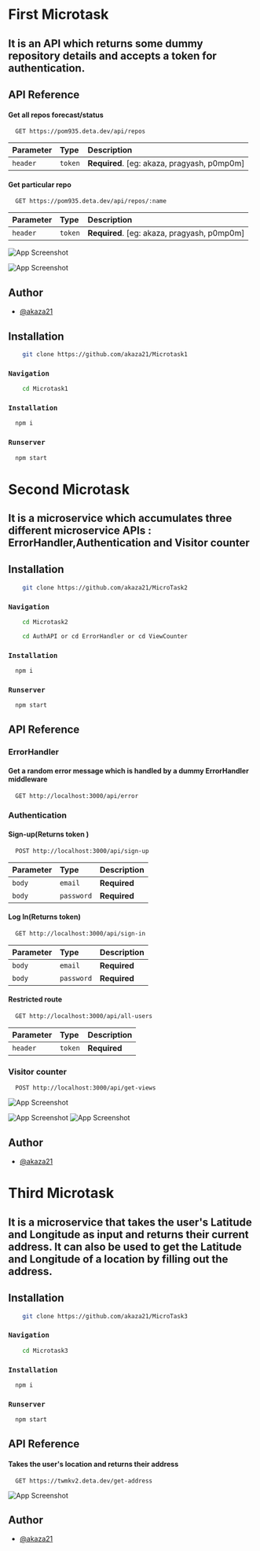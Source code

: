 
# First Microtask
## It is an API which returns some dummy repository details and accepts a token for authentication.



## API Reference

#### Get all repos forecast/status

```http
  GET https://pom935.deta.dev/api/repos
```

| Parameter | Type     | Description                |
| :-------- | :------- | :------------------------- |
| `header` | `token` | **Required**. [eg: akaza, pragyash, p0mp0m]|

#### Get particular repo

```http
  GET https://pom935.deta.dev/api/repos/:name
```

| Parameter | Type     | Description                |
| :-------- | :------- | :------------------------- |
| `header` | `token` | **Required**. [eg: akaza, pragyash, p0mp0m]|







![App Screenshot](https://i.imgur.com/jefBxP9.png)

![App Screenshot](https://i.imgur.com/Hx1IMYD.png)
## Author

- [@akaza21](https://www.github.com/akaza21)


## Installation

```bash
    git clone https://github.com/akaza21/Microtask1

```
### `Navigation`
```bash
    cd Microtask1
```
### `Installation`



```bash
  npm i
```



### `Runserver`

```bash
  npm start
```






# Second Microtask
## It is a microservice which accumulates three different microservice APIs : ErrorHandler,Authentication and Visitor counter


## Installation

```bash
    git clone https://github.com/akaza21/MicroTask2

```
### `Navigation`
```bash
    cd Microtask2
```
```bash
    cd AuthAPI or cd ErrorHandler or cd ViewCounter
```
### `Installation`



```bash
  npm i
```



### `Runserver`

```bash
  npm start
```


## API Reference
### ErrorHandler

#### Get a random error message which is handled by a dummy ErrorHandler middleware

```http
  GET http://localhost:3000/api/error
```



### Authentication

#### Sign-up(Returns token )

```http
  POST http://localhost:3000/api/sign-up
```

| Parameter | Type     | Description                |
| :-------- | :------- | :------------------------- |
| `body` | `email` | **Required**|
| `body` | `password` | **Required**|


#### Log In(Returns token)

```http
  GET http://localhost:3000/api/sign-in
```

| Parameter | Type     | Description                |
| :-------- | :------- | :------------------------- |
| `body` | `email` | **Required**|
| `body` | `password` | **Required**|

#### Restricted route

```http
  GET http://localhost:3000/api/all-users
```

| Parameter | Type     | Description                |
| :-------- | :------- | :------------------------- |
| `header` | `token` | **Required**|


### Visitor counter


```http
  POST http://localhost:3000/api/get-views
```



![App Screenshot](https://i.imgur.com/Q9WAUn5.png)

![App Screenshot](https://i.imgur.com/Hx1IMYD.png)
![App Screenshot](https://i.imgur.com/S1PqbnD.png)
## Author

- [@akaza21](https://www.github.com/akaza21)









# Third Microtask
## It is a microservice that takes the user's Latitude and Longitude as input and returns their  current address. It can also be used to get the Latitude and Longitude of a location by filling out the address.


## Installation

```bash
    git clone https://github.com/akaza21/MicroTask3

```
### `Navigation`
```bash
    cd Microtask3
```

### `Installation`



```bash
  npm i
```



### `Runserver`

```bash
  npm start
```


## API Reference


#### Takes the user's location and returns their address

```http
  GET https://twmkv2.deta.dev/get-address
```








![App Screenshot](https://i.imgur.com/3upQZmH.png)

## Author

- [@akaza21](https://www.github.com/akaza21)







